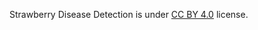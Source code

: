 Strawberry Disease Detection is under [CC BY 4.0](https://creativecommons.org/licenses/by/4.0/legalcode) license.
